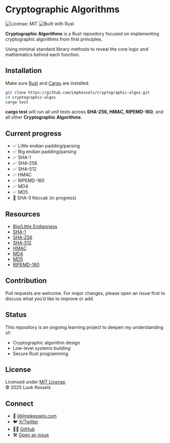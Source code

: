 # Cryptographic Algorithms

![License: MIT](https://img.shields.io/badge/License-MIT-green.svg)
![Built with Rust](https://img.shields.io/badge/Built%20with-Rust-red.svg)

**Cryptographic Algorithms** is a Rust repository focused on implementing cryptographic algorithms from first principles.

Using minimal standard library methods to reveal the core logic and mathematics behind each function.

## Installation

Make sure [Rust](https://rust-lang.org/tools/install/) and [Cargo](https://doc.rust-lang.org/cargo/getting-started/installation.html) are installed.

```bash
git clone https://github.com/Lmpkessels/cryptographic-algos.git
cd cryptographic-algos
cargo test
```

**cargo test** will run all unit tests across **SHA-256, HMAC, RIPEMD-160**, and all other **Cryptographic Algorithms**.

## Current progress

- ✅ Little endian padding/parsing
- ✅ Big endian padding/parsing
- ✅ SHA-1
- ✅ SHA-256
- ✅ SHA-512
- ✅ HMAC
- ✅ RIPEMD-160
- ✅ MD4
- ✅ MD5
- 🚧 SHA-3 Keccak (in progress)

## Resources

- [Big/Little Endianness](https://en.wikipedia.org/wiki/Endianness)
- [SHA-1](https://nvlpubs.nist.gov/nistpubs/FIPS/NIST.FIPS.180-4.pdf)
- [SHA-256](https://nvlpubs.nist.gov/nistpubs/FIPS/NIST.FIPS.180-4.pdf)
- [SHA-512](https://nvlpubs.nist.gov/nistpubs/FIPS/NIST.FIPS.180-4.pdf)
- [HMAC](https://nvlpubs.nist.gov/nistpubs/FIPS/NIST.FIPS.198-1.pdf)
- [MD4](https://scispace.com/pdf/md4-message-digest-algorithm-2u2nj7xwlq.pdf)
- [MD5](https://staff.emu.edu.tr/alexanderchefranov/Documents/CMPE412/MD5%20Message%20Digest%20Algorithm%20260220218.pdf)
- [RIPEMD-160](https://homes.esat.kuleuven.be/~bosselae/ripemd160/pdf/AB-9601/AB-9601.pdf)

## Contribution

Pull requests are welcome.
For major changes, please open an issue first to discuss what you’d like to improve or add.

## Status

This repository is an ongoing learning project to deepen my understanding of:

- Cryptographic algorithm design
- Low-level systems building
- Secure Rust programming

## License

Licensed under [MIT License](./LICENSE-MIT). <br/>
© 2025 Luuk Kessels

## Connect

- 📧 [l@lmpkessels.com](mailto:l@lmpkessels.com)
- 🐦 [X/Twitter](https://x.com/lmpkessels)
- 👨‍💻 [GitHub](https://github.com/Lmpkessels)
- 🛠️ [Open an issue](https://github.com/Lmpkessels/cryptographic-algos/issues)
